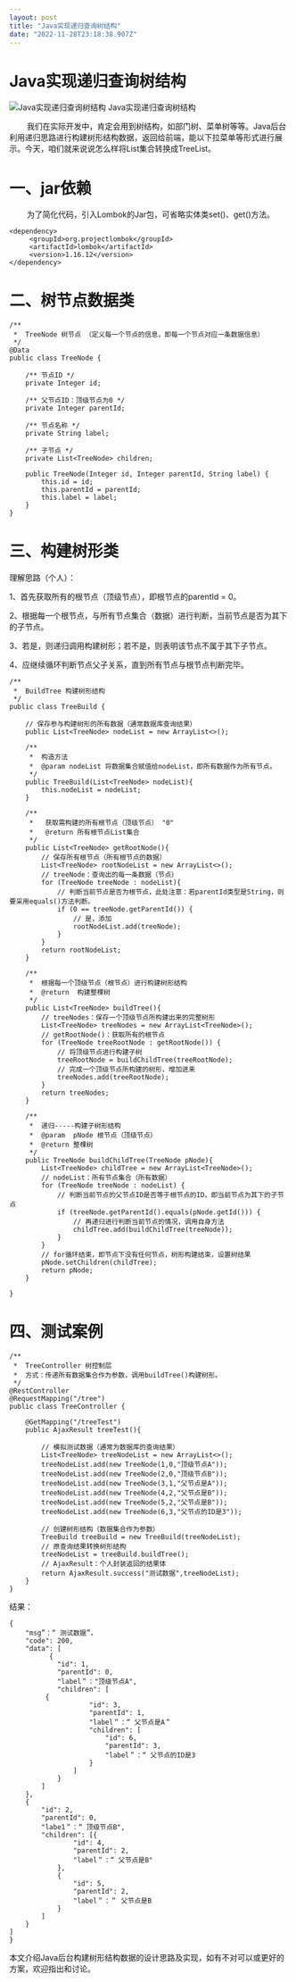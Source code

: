 ```yaml
---
layout: post
title: "Java实现递归查询树结构"
date: "2022-11-28T23:18:38.907Z"
---
```

Java实现递归查询树结构
=============

![Java实现递归查询树结构](https://img2023.cnblogs.com/blog/2696192/202211/2696192-20221128165047805-1027537220.png) Java实现递归查询树结构

        我们在实际开发中，肯定会用到树结构，如部门树、菜单树等等。Java后台利用递归思路进行构建树形结构数据，返回给前端，能以下拉菜单等形式进行展示。今天，咱们就来说说怎么样将List集合转换成TreeList。

一、jar依赖
=======

        为了简化代码，引入Lombok的Jar包，可省略实体类set()、get()方法。

    <dependency>
         <groupId>org.projectlombok</groupId>
         <artifactId>lombok</artifactId>
         <version>1.16.12</version>
    </dependency>

二、树节点数据类
========

    /**
     *  TreeNode 树节点 （定义每一个节点的信息，即每一个节点对应一条数据信息）
     */
    @Data
    public class TreeNode {
     
        /** 节点ID */
        private Integer id;
     
        /** 父节点ID：顶级节点为0 */
        private Integer parentId;
     
        /** 节点名称 */
        private String label;
     
        /** 子节点 */
        private List<TreeNode> children;
     
        public TreeNode(Integer id, Integer parentId, String label) {
            this.id = id;
            this.parentId = parentId;
            this.label = label;
        }
    }

三、构建树形类
=======

理解思路（个人）：

1、首先获取所有的根节点（顶级节点），即根节点的parentId = 0。

2、根据每一个根节点，与所有节点集合（数据）进行判断，当前节点是否为其下的子节点。

3、若是，则递归调用构建树形；若不是，则表明该节点不属于其下子节点。

4、应继续循环判断节点父子关系，直到所有节点与根节点判断完毕。

    /**
     *  BuildTree 构建树形结构
     */
    public class TreeBuild {
        
        // 保存参与构建树形的所有数据（通常数据库查询结果）
        public List<TreeNode> nodeList = new ArrayList<>();
     
        /**
         *  构造方法
         *  @param nodeList 将数据集合赋值给nodeList，即所有数据作为所有节点。
         */
        public TreeBuild(List<TreeNode> nodeList){
            this.nodeList = nodeList;
        }
     
        /**
         *   获取需构建的所有根节点（顶级节点） "0"
         *   @return 所有根节点List集合
         */
        public List<TreeNode> getRootNode(){
            // 保存所有根节点（所有根节点的数据）
            List<TreeNode> rootNodeList = new ArrayList<>();
            // treeNode：查询出的每一条数据（节点）
            for (TreeNode treeNode : nodeList){
                // 判断当前节点是否为根节点，此处注意：若parentId类型是String，则要采用equals()方法判断。
                if (0 == treeNode.getParentId()) {
                    // 是，添加
                    rootNodeList.add(treeNode);
                }
            }
            return rootNodeList;
        }
     
        /**
         *  根据每一个顶级节点（根节点）进行构建树形结构
         *  @return  构建整棵树
         */
        public List<TreeNode> buildTree(){
            // treeNodes：保存一个顶级节点所构建出来的完整树形
            List<TreeNode> treeNodes = new ArrayList<TreeNode>();
            // getRootNode()：获取所有的根节点
            for (TreeNode treeRootNode : getRootNode()) {
                // 将顶级节点进行构建子树
                treeRootNode = buildChildTree(treeRootNode);
                // 完成一个顶级节点所构建的树形，增加进来
                treeNodes.add(treeRootNode);
            }
            return treeNodes;
        }
     
        /**
         *  递归-----构建子树形结构
         *  @param  pNode 根节点（顶级节点）
         *  @return 整棵树
         */
        public TreeNode buildChildTree(TreeNode pNode){
            List<TreeNode> childTree = new ArrayList<TreeNode>();
            // nodeList：所有节点集合（所有数据）
            for (TreeNode treeNode : nodeList) {
                // 判断当前节点的父节点ID是否等于根节点的ID，即当前节点为其下的子节点
                if (treeNode.getParentId().equals(pNode.getId())) {
                    // 再递归进行判断当前节点的情况，调用自身方法
                    childTree.add(buildChildTree(treeNode));
                }
            }
            // for循环结束，即节点下没有任何节点，树形构建结束，设置树结果
            pNode.setChildren(childTree);
            return pNode;
        }
     
    }

四、测试案例
======

    /**
     *  TreeController 树控制层
     *  方式：传递所有数据集合作为参数，调用buildTree()构建树形。
     */
    @RestController
    @RequestMapping("/tree")
    public class TreeController {
     
        @GetMapping("/treeTest")
        public AjaxResult treeTest(){
     
            // 模拟测试数据（通常为数据库的查询结果）
            List<TreeNode> treeNodeList = new ArrayList<>();
            treeNodeList.add(new TreeNode(1,0,"顶级节点A"));
            treeNodeList.add(new TreeNode(2,0,"顶级节点B"));
            treeNodeList.add(new TreeNode(3,1,"父节点是A"));
            treeNodeList.add(new TreeNode(4,2,"父节点是B"));
            treeNodeList.add(new TreeNode(5,2,"父节点是B"));
            treeNodeList.add(new TreeNode(6,3,"父节点的ID是3"));
     
            // 创建树形结构（数据集合作为参数）
            TreeBuild treeBuild = new TreeBuild(treeNodeList);
            // 原查询结果转换树形结构
            treeNodeList = treeBuild.buildTree();
            // AjaxResult：个人封装返回的结果体
            return AjaxResult.success("测试数据",treeNodeList);
        }
    }

结果：

    {
    	"msg”：“ 测试数据”，
    	"code": 200,
    	"data": [
      		  {
    			"id": 1,
    			"parentId": 0,
    			"label＂："顶级节点A",
    			"children": [
       		 {
    					"id": 3,
        				"parentId": 1,
    					"label＂：“ 父节点是A＂
    					"children": [
    						"id": 6,
    						"parentId": 3,
    						"label＂：“ 父节点的ID是3
    					}
    				]
    			}
    		]
    	}, 
    	{
    		"id": 2,
    		"parentId": 0,
    		"labe1＂：“ 顶级节点B",
    		"children": [{
    				"id": 4,
    				"parentId": 2,
    				"label＂：“ 父节点是B"
    			},
    			{
    				"id": 5,
    				"parentId": 2,
    				"label＂：＂ 父节点是B
    			}
    		]
    	}
    ]
    }

本文介绍Java后台构建树形结构数据的设计思路及实现，如有不对可以或更好的方案，欢迎指出和讨论。